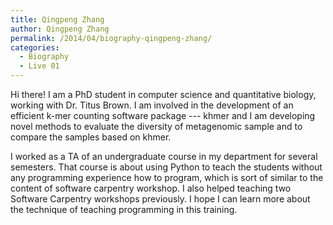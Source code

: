 ```yaml
---
title: Qingpeng Zhang
author: Qingpeng Zhang
permalink: /2014/04/biography-qingpeng-zhang/
categories:
  - Biography
  - Live 01
---
```

Hi there! I am a PhD student in computer science and quantitative biology, working with Dr. Titus Brown. I am involved in the development of an efficient k-mer counting software package --- khmer and I am developing novel methods to evaluate the diversity of metagenomic sample and to compare the samples based on khmer.

I worked as a TA of an undergraduate course in my department for several semesters. That course is about using Python to teach the students without any programming experience how to program, which is sort of similar to the content of software carpentry workshop. I also helped teaching two Software Carpentry workshops previously. I hope I can learn more about the technique of teaching programming in this training.
